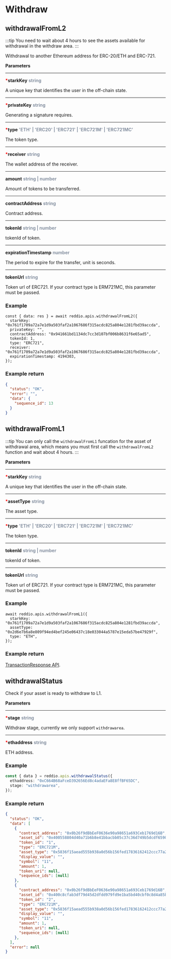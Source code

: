 # Withdraw

## withdrawalFromL2

:::tip
You need to wait about 4 hours to see the assets available for withdrawal in the withdraw area.
:::

Withdrawal to another Ethereum address for ERC-20/ETH and ERC-721.

**Parameters**

---

<strong style='color:red'>\*</strong>**starkKey** <strong style='color:#8792a2'>string</strong>

A unique key that identifies the user in the off-chain state.

---

<strong style='color:red'>\*</strong>**privateKey** <strong style='color:#8792a2'>string</strong>

Generating a signature requires.

---

<strong style='color:red'>\*</strong>**type** <strong style='color:#8792a2'>'ETH' | 'ERC20' | 'ERC721' | 'ERC721M' | 'ERC721MC'</strong>

The token type.

---

<strong style='color:red'>\*</strong>**receiver** <strong style='color:#8792a2'>string</strong>

The wallet address of the receiver.

---

**amount** <strong style='color:#8792a2'>string | number</strong>

Amount of tokens to be transferred.

---

**contractAddress** <strong style='color:#8792a2'>string</strong>

Contract address.

---

**tokenId** <strong style='color:#8792a2'>string | number</strong>

tokenId of token.

---

**expirationTimestamp** <strong style='color:#8792a2'>number</strong>

The period to expire for the transfer, unit is seconds.

---

**tokenUrl** <strong style='color:#8792a2'>string</strong>

Token url of ERC721. If your contract type is ERM721MC, this parameter must be passed.

### Example

```tsx
const { data: res } = await reddio.apis.withdrawalFromL2({
  starkKey: "0x761f1709a72a7e1d9a503faf2a1067686f315acdc825a804e1281fbd39accda",
  privateKey: "",
  contractAddress: "0x941661bd1134dc7cc3d107bf006b8631f6e65ad5",
  tokenId: 1,
  type: "ERC721",
  receiver: "0x761f1709a72a7e1d9a503faf2a1067686f315acdc825a804e1281fbd39accda",
  expirationTimestamp: 4194303,
});
```

### Example return

```json
{
  "status": "OK",
  "error": "",
  "data": {
    "sequence_id": 13
  }
}
```

## withdrawalFromL1

:::tip
You can only call the `withdrawalFromL1` funcation for the asset of withdrawal area, which means you must first call the `withdrawalFromL2` function and wait about 4 hours.
:::

**Parameters**

---

<strong style='color:red'>\*</strong>**starkKey** <strong style='color:#8792a2'>string</strong>

A unique key that identifies the user in the off-chain state.

---

<strong style='color:red'>\*</strong>**assetType** <strong style='color:#8792a2'>string</strong>

The asset type.

---

<strong style='color:red'>\*</strong>**type** <strong style='color:#8792a2'>'ETH' | 'ERC20' | 'ERC721' | 'ERC721M' | 'ERC721MC'</strong>

The token type.

---

**tokenId** <strong style='color:#8792a2'>string | number</strong>

tokenId of token.

---

**tokenUrl** <strong style='color:#8792a2'>string</strong>

Token url of ERC721. If your contract type is ERM721MC, this parameter must be passed.

### Example

```tsx
await reddio.apis.withdrawalFromL1({
  starkKey: "0x761f1709a72a7e1d9a503faf2a1067686f315acdc825a804e1281fbd39accda",
  assetType: "0x2d6e7b6a8e809f94ed4bef245e06437c18e033044a5787e15eda57be47929f",
  type: "ETH",
});
```

### Example return

[TransactionResponse API](https://docs.ethers.io/v5/api/providers/types/#providers-TransactionResponse).

## withdrawalStatus

Check if your asset is ready to withdraw to L1.

**Parameters**

---

<strong style='color:red'>\*</strong>**stage** <strong style='color:#8792a2'>string</strong>

Withdraw stage, currently we only support `withdrawarea`.

---

<strong style='color:red'>\*</strong>**ethaddress** <strong style='color:#8792a2'>string</strong>

ETH address.

### Example

```ts
const { data } = reddio.apis.withdrawalStatus({
  ethaddress: "0xC664B68aFceD392656Ed8c4adaEFa8E8ffBF65DC",
  stage: "withdrawarea",
});
```

### Example return

```json
{
  "status": "OK",
  "data": [
    {
      "contract_address": "0x0b26f9dBbEeF0636e90a98651a693Ceb1769d16B",
      "asset_id": "0x400558804d40a71b6b8e41bbacbb05c37c36d749b5dcdf6590421c4c9c66d89",
      "token_id": "1",
      "type": "ERC721M",
      "asset_type": "0x5836f15aead555b938a0d56b156fed17836162412ccc77a2e675bcb66336e6",
      "display_value": "",
      "symbol": "11",
      "amount": 1,
      "token_uri": null,
      "sequence_ids": [null]
    },
    {
      "contract_address": "0x0b26f9dBbEeF0636e90a98651a693Ceb1769d16B",
      "asset_id": "0x400c8cfab3df79d45d2dfdd979fd9e1ba5bd40cbf0c8d4a85b2a2f0ea6540dd",
      "token_id": "2",
      "type": "ERC721M",
      "asset_type": "0x5836f15aead555b938a0d56b156fed17836162412ccc77a2e675bcb66336e6",
      "display_value": "",
      "symbol": "11",
      "amount": 1,
      "token_uri": null,
      "sequence_ids": [null]
    },
  ],
  "error": null
}
```
